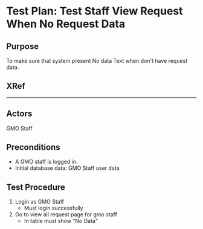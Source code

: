 Test Plan: Test Staff View Request When No Request Data
===========================================

## Purpose

To make sure that system present No data Text when don't have request data.


## XRef

-----


## Actors

GMO Staff


## Preconditions

* A GMO staff is logged in.
* Initial database data: GMO Staff user data


## Test Procedure

1. Login as GMO Staff
    * Must login successfully
2. Go to view all request page for gmo staff
	* In table must show "No Data"

